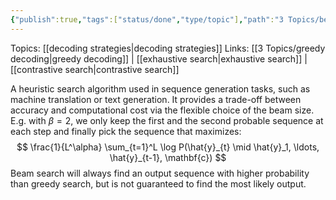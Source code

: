 ```yaml
---
{"publish":true,"tags":["status/done","type/topic"],"path":"3 Topics/beam search.md","permalink":"/3-topics/beam-search/","PassFrontmatter":true}
---
```



Topics: [[decoding strategies\|decoding strategies]]
Links: [[3 Topics/greedy decoding\|greedy decoding]] | [[exhaustive search\|exhaustive search]] | [[contrastive search\|contrastive search]]

A heuristic search algorithm used in sequence generation tasks, such as machine translation or text generation. It provides a trade-off between accuracy and computational cost via the flexible choice of the beam size. E.g. with $\beta=2$, we only keep the first and the second probable sequence at each step and finally pick the sequence that maximizes: 
$$
\frac{1}{L^\alpha} \sum_{t=1}^L \log P(\hat{y}_{t} \mid \hat{y}_1, \ldots, \hat{y}_{t-1}, \mathbf{c})
$$
Beam search will always find an output sequence with higher probability than greedy search, but is not guaranteed to find the most likely output.
